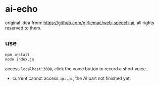 # ai-echo

original idea from: https://github.com/girliemac/web-speech-ai, all rights reserved to them.

## use

```bash
npm install
node index.js
```

access `localhost:3000`, click the voice button to record a short voice...

* current cannot access `api.ai`, the AI part not finished yet.